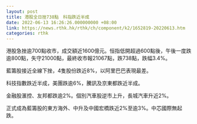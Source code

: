 ```yaml
---
layout: post
title: 港股全日挫738點　科指跌近半成
date: 2022-06-13 16:26:26.000000000 +08:00
link: https://news.rthk.hk/rthk/ch/component/k2/1652819-20220613.htm
categories: rthk
---
```


港股急挫逾700點收市，成交額近1600億元。恒指低開超過600點後，午後一度跌逾800點，失守21000點，最終收市報21067點，跌738點，跌幅3.4%。

藍籌股接近全線下挫，4隻股份跌近8%，以阿里巴巴表現最差。

科技指數跌近半成，美團跌逾6%，騰訊及京東都跌近半成。

金融股滙控、友邦都跌逾2%。個別汽車股逆市上升，長城汽車升近2%。

正式成為藍籌股的東方海外、中升及中國宏橋跌近2%至逾3%。中芯國際無起跌。
